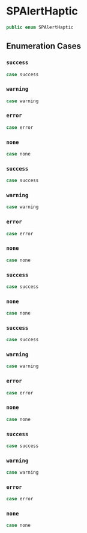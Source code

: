 # SPAlertHaptic

``` swift
public enum SPAlertHaptic 
```

## Enumeration Cases

### `success`

``` swift
case success
```

### `warning`

``` swift
case warning
```

### `error`

``` swift
case error
```

### `none`

``` swift
case none
```

### `success`

``` swift
case success
```

### `warning`

``` swift
case warning
```

### `error`

``` swift
case error
```

### `none`

``` swift
case none
```

### `success`

``` swift
case success
```

### `none`

``` swift
case none
```

### `success`

``` swift
case success
```

### `warning`

``` swift
case warning
```

### `error`

``` swift
case error
```

### `none`

``` swift
case none
```

### `success`

``` swift
case success
```

### `warning`

``` swift
case warning
```

### `error`

``` swift
case error
```

### `none`

``` swift
case none
```
